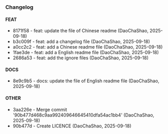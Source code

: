 ### Changelog

#### FEAT

* 8171f58 - feat: update the file of Chinese readme (DaoChaShao, 2025-09-18)
* b3c009f - feat: add a changelog file (DaoChaShao, 2025-09-18)
* a0cc2c2 - feat: add a Chinese readme file (DaoChaShao, 2025-09-18)
* 1fae3de - feat: add a English readme file (DaoChaShao, 2025-09-18)
* 2686a53 - feat: add the ignore files (DaoChaShao, 2025-09-18)

#### DOCS

* 8e9c9b5 - docs: update the file of English readme file (DaoChaShao, 2025-09-18)

#### OTHER

* 3aa226e - Merge commit '90b477d468c9aa992409646645410dfa54ac1bb4' (DaoChaShao, 2025-09-18)
* 90b477d - Create LICENCE (DaoChaShao, 2025-09-18)

